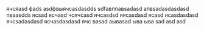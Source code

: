 ячсяasd
фads
asdфвыячсasdasdds
sdfавппавsadasd
апвsadasdasdasd
пваasdds
ясsad
ясчasd
чсячсasd
ячсasdsd
яясasdasd
ясasd
ясasdasdasd
ячсsadasdasd
ясчasdasdasd
ячс
ваsad
аываsad
ыва
ыва
sad
asd
asd
